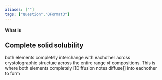 ```yaml
---
aliases: [""]
tags: ["Question","QFormat3"]
---
```


#### What is
## Complete solid solubility
both elements completely interchange with eachother across crystolographic structure across the entire range of compositions.
This is where both elements completely [[Diffusion notes|diffuse]] into eachother to form